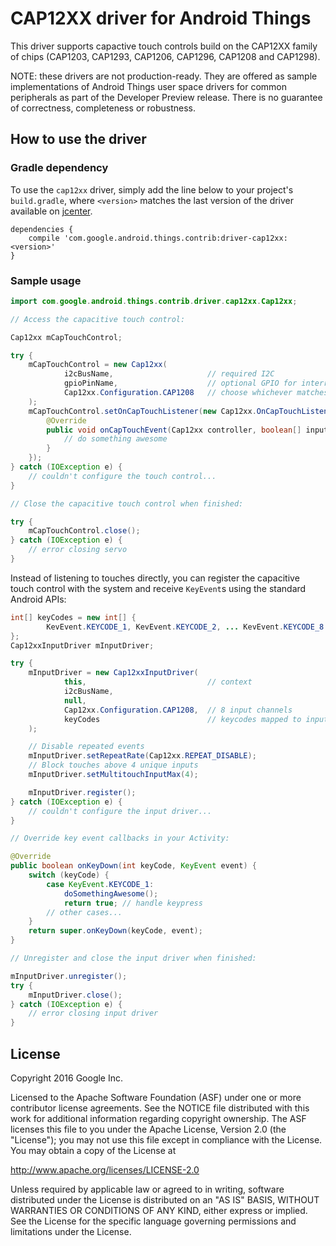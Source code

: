 CAP12XX driver for Android Things
=================================

This driver supports capactive touch controls build on the CAP12XX family of chips
(CAP1203, CAP1293, CAP1206, CAP1296, CAP1208 and CAP1298).

NOTE: these drivers are not production-ready. They are offered as sample
implementations of Android Things user space drivers for common peripherals
as part of the Developer Preview release. There is no guarantee
of correctness, completeness or robustness.

How to use the driver
---------------------

### Gradle dependency

To use the `cap12xx` driver, simply add the line below to your project's `build.gradle`,
where `<version>` matches the last version of the driver available on [jcenter][jcenter].

```
dependencies {
    compile 'com.google.android.things.contrib:driver-cap12xx:<version>'
}
```

### Sample usage

```java
import com.google.android.things.contrib.driver.cap12xx.Cap12xx;

// Access the capacitive touch control:

Cap12xx mCapTouchControl;

try {
    mCapTouchControl = new Cap12xx(
            i2cBusName,                     // required I2C
            gpioPinName,                    // optional GPIO for interrupt alerts
            Cap12xx.Configuration.CAP1208   // choose whichever matches your chip
    );
    mCapTouchControl.setOnCapTouchListener(new Cap12xx.OnCapTouchListener() {
        @Override
        public void onCapTouchEvent(Cap12xx controller, boolean[] inputStatus) {
            // do something awesome
        }
    });
} catch (IOException e) {
    // couldn't configure the touch control...
}

// Close the capacitive touch control when finished:

try {
    mCapTouchControl.close();
} catch (IOException e) {
    // error closing servo
}
```

Instead of listening to touches directly, you can register the capacitive touch control
with the system and receive `KeyEvent`s using the standard Android APIs:

```java
int[] keyCodes = new int[] {
        KevEvent.KEYCODE_1, KevEvent.KEYCODE_2, ... KevEvent.KEYCODE_8
};
Cap12xxInputDriver mInputDriver;

try {
    mInputDriver = new Cap12xxInputDriver(
            this,                           // context
            i2cBusName,
            null,
            Cap12xx.Configuration.CAP1208,  // 8 input channels
            keyCodes                        // keycodes mapped to input channels
    );

    // Disable repeated events
    mInputDriver.setRepeatRate(Cap12xx.REPEAT_DISABLE);
    // Block touches above 4 unique inputs
    mInputDriver.setMultitouchInputMax(4);

    mInputDriver.register();
} catch (IOException e) {
    // couldn't configure the input driver...
}

// Override key event callbacks in your Activity:

@Override
public boolean onKeyDown(int keyCode, KeyEvent event) {
    switch (keyCode) {
        case KeyEvent.KEYCODE_1:
            doSomethingAwesome();
            return true; // handle keypress
        // other cases...
    }
    return super.onKeyDown(keyCode, event);
}

// Unregister and close the input driver when finished:

mInputDriver.unregister();
try {
    mInputDriver.close();
} catch (IOException e) {
    // error closing input driver
}
```

License
-------

Copyright 2016 Google Inc.

Licensed to the Apache Software Foundation (ASF) under one or more contributor
license agreements.  See the NOTICE file distributed with this work for
additional information regarding copyright ownership.  The ASF licenses this
file to you under the Apache License, Version 2.0 (the "License"); you may not
use this file except in compliance with the License.  You may obtain a copy of
the License at

  http://www.apache.org/licenses/LICENSE-2.0

Unless required by applicable law or agreed to in writing, software
distributed under the License is distributed on an "AS IS" BASIS, WITHOUT
WARRANTIES OR CONDITIONS OF ANY KIND, either express or implied.  See the
License for the specific language governing permissions and limitations under
the License.

[jcenter]: https://bintray.com/google/androidthings/contrib-driver-cap12xx/_latestVersion
